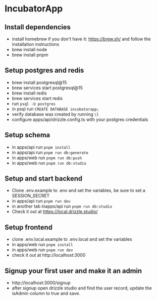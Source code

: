 # IncubatorApp

## Install dependencies
- install homebrew if you don't have it: https://brew.sh/ and follow the installation instructions
- brew install node
- brew install pnpm


## Setup postgres and redis
- brew install postgresql@15
- brew services start postgresql@15
- brew install redis
- brew services start redis
- run `psql -U postgres`
- in psql run `CREATE DATABASE incubatorapp;`
- verify database was created by running `\l`
- configure apps/api/drizzle.config.ts with your postgres credentials

## Setup schema
- in apps/api run `pnpm install`
- in apps/api run `pnpm run db:generate`
- in apps/web run `pnpm run db:push`
- in apps/web run `pnpm run db:studio`

## Setup and start backend
- Clone .env.example to .env and set the variables, be sure to set a SESSION_SECRET
- in apps/api run `pnpm run dev`
- in another tab inapps/api run `pnpm run db:studio`
- Check it out at https://local.drizzle.studio/

## Setup frontend
- clone .env.local.example to .env.local and set the variables
- in apps/web run `pnpm install`
- in apps/web run `pnpm run dev`
- check it out at http://localhost:3000

## Signup your first user and make it an admin
- http://localhost:3000/signup
- after signup open drizzle studio and find the user record, update the isAdmin column to true and save.
